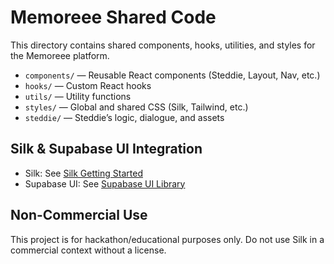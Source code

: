 # Memoreee Shared Code

This directory contains shared components, hooks, utilities, and styles for the Memoreee platform.

- `components/` — Reusable React components (Steddie, Layout, Nav, etc.)
- `hooks/` — Custom React hooks
- `utils/` — Utility functions
- `styles/` — Global and shared CSS (Silk, Tailwind, etc.)
- `steddie/` — Steddie’s logic, dialogue, and assets

## Silk & Supabase UI Integration
- Silk: See [Silk Getting Started](https://silkhq.notion.site/Silk-Getting-Started-1a6894277f3a80788ccec0c94e7e4244)
- Supabase UI: See [Supabase UI Library](https://supabase.com/blog/supabase-ui-library)

## Non-Commercial Use
This project is for hackathon/educational purposes only. Do not use Silk in a commercial context without a license.
